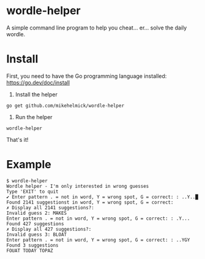 # wordle-helper

A simple command line program to help you cheat... er... solve the daily wordle.

# Install

First, you need to have the Go programming language installed: https://go.dev/doc/install

1. Install the helper
   
```
go get github.com/mikehelmick/wordle-helper
```

1. Run the helper

```
wordle-helper
```

That's it!

# Example

```
$ wordle-helper
Wordle helper - I'm only interested in wrong guesses
Type 'EXIT' to quit
✔ Enter pattern . = not in word, Y = wrong spot, G = correct: : ..Y..█
Found 2141 suggestionst in word, Y = wrong spot, G = correct: 
✗ Display all 2141 suggestions?: 
Invalid guess 2: MAKES
Enter pattern . = not in word, Y = wrong spot, G = correct: : .Y...
Found 427 suggestions
✗ Display all 427 suggestions?: 
Invalid guess 3: BLOAT
Enter pattern . = not in word, Y = wrong spot, G = correct: : ..YGY
Found 3 suggestions
FOUAT TODAY TOPAZ
```